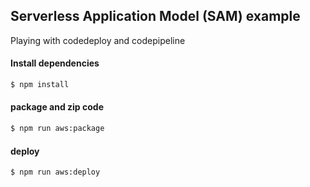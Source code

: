 ## Serverless Application Model (SAM) example

Playing with codedeploy and codepipeline

#### Install dependencies

```bash
$ npm install
```

#### package and zip code

```bash
$ npm run aws:package
```

#### deploy

```bash
$ npm run aws:deploy
```

